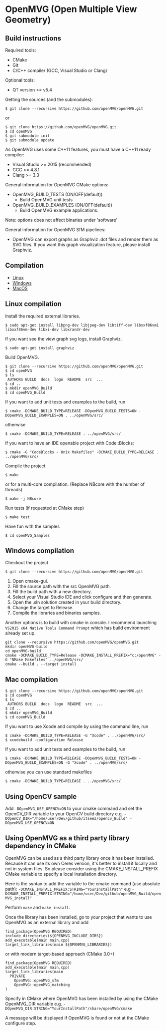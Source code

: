 OpenMVG (Open Multiple View Geometry)
=====================================

Build instructions
------------------

Required tools:

- CMake
- Git
- C/C++ compiler (GCC, Visual Studio or Clang)


Optional tools:

- QT version >= v5.4

Getting the sources (and the submodules):
```shell
$ git clone --recursive https://github.com/openMVG/openMVG.git
```
or
```shell
$ git clone https://github.com/openMVG/openMVG.git
$ cd openMVG
$ git submodule init
$ git submodule update
```

As OpenMVG uses some C++11 features, you must have a C++11 ready compiler:

- Visual Studio >= 2015 (recommended)
- GCC >= 4.8.1
- Clang >= 3.3

General information for OpenMVG CMake options:

- OpenMVG_BUILD_TESTS (ON/OFF(default))
    - Build OpenMVG unit tests
- OpenMVG_BUILD_EXAMPLES (ON/OFF(default))
    - Build OpenMVG example applications.

Note: options does not affect binaries under 'software'


General information for OpenMVG SfM pipelines:

- OpenMVG can export graphs as Graphviz .dot files and render them as SVG files. If you want this graph visualization feature, please install Graphviz.

Compilation
----------------

- [Linux](#linux)
- [Windows](#windows)
- [MacOS](#macos)


Linux compilation
-----------------
<a name="linux"></a>

Install the required external libraries.
```shell
$ sudo apt-get install libpng-dev libjpeg-dev libtiff-dev libxxf86vm1 libxxf86vm-dev libxi-dev libxrandr-dev
```
If you want see the view graph svg logs, install Graphviz.
```shell
$ sudo apt-get install graphviz
```

Build OpenMVG.
```shell
$ git clone --recursive https://github.com/openMVG/openMVG.git
$ cd openMVG
$ ls
 AUTHORS BUILD  docs  logo  README  src  ...
$ cd ..
$ mkdir openMVG_Build
$ cd openMVG_Build
```
If you want to add unit tests and examples to the build, run
```shell
$ cmake -DCMAKE_BUILD_TYPE=RELEASE -DOpenMVG_BUILD_TESTS=ON -DOpenMVG_BUILD_EXAMPLES=ON . ../openMVG/src/
```
otherwise
```shell
$ cmake -DCMAKE_BUILD_TYPE=RELEASE . ../openMVG/src/
```
If you want to have an IDE openable project with Code::Blocks:
```shell
$ cmake -G "CodeBlocks - Unix Makefiles" -DCMAKE_BUILD_TYPE=RELEASE . ../openMVG/src/
```

Compile the project
```shell
$ make
```
or for a multi-core compilation. (Replace NBcore with the number of threads)
```shell
$ make -j NBcore
```

Run tests (if requested at CMake step)
```shell
$ make test
```

Have fun with the samples
```shell
$ cd openMVG_Samples
```

Windows compilation
-------------------
<a name="windows"></a>

Checkout the project
```shell
$ git clone --recursive https://github.com/openMVG/openMVG.git
```

1. Open cmake-gui.
2. Fill the source path with the src OpenMVG path.
3. Fill the build path with a new directory.
4. Select your Visual Studio IDE and click configure and then generate.
5. Open the .sln solution created in your build directory.
6. Change the target to Release.
7. Compile the libraries and binaries samples.

Another options is to build with cmake in console. I recommend launching `VS2015 x64 Native Tools Command Prompt` which has build environment already set up.

```shell
git clone --recursive https://github.com/openMVG/openMVG.git
mkdir openMVG-build
cd openMVG-build
cmake -DCMAKE_BUILD_TYPE=Release -DCMAKE_INSTALL_PREFIX="c:/openMVG" -G "NMake Makefiles" ../openMVG/src/
cmake --build . --target install
```

Mac compilation
-------------------
<a name="macos"></a>

```shell
$ git clone --recursive https://github.com/openMVG/openMVG.git
$ cd openMVG
$ ls
 AUTHORS BUILD  docs  logo  README  src  ...
$ cd ..
$ mkdir openMVG_Build
$ cd openMVG_Build
```

If you want to use Xcode and compile by using the command line, run
```
$ cmake -DCMAKE_BUILD_TYPE=RELEASE -G "Xcode" . ../openMVG/src/
$ xcodebuild -configuration Release
```
If you want to add unit tests and examples to the build, run
```shell
$ cmake -DCMAKE_BUILD_TYPE=RELEASE -DOpenMVG_BUILD_TESTS=ON -DOpenMVG_BUILD_EXAMPLES=ON -G "Xcode" . ../openMVG/src/
```

otherwise you can use standard makefiles
```shell
$ cmake -DCMAKE_BUILD_TYPE=RELEASE . ../openMVG/src/
```

Using OpenCV sample
--------------------

Add `-DOpenMVG_USE_OPENCV=ON` to your cmake command and set the OpenCV_DIR variable to your OpenCV build directory
e.g. `-DOpenCV_DIR="/home/user/Dev/github/itseez/opencv_Build" -DOpenMVG_USE_OPENCV=ON`

Using OpenMVG as a third party library dependency in CMake
-------------------------------------------------------------

OpenMVG can be used as a third party library once it has been installed.
Because it can use its own Ceres version, it's better to install it locally and not in system files.
So please consider using the CMAKE_INSTALL_PREFIX CMake variable to specify a local installation directory.

Here is the syntax to add the variable to the cmake command (use absolute path):
`-DCMAKE_INSTALL_PREFIX:STRING="YourInstallPath"`
e.g `-DCMAKE_INSTALL_PREFIX:STRING="/home/user/Dev/github/openMVG_Build/openMVG_install"`

Perform `make` and `make install`.

Once the library has been installed, go to your project that wants to use OpenMVG as an external library and add

```
find_package(OpenMVG REQUIRED)
include_directories(${OPENMVG_INCLUDE_DIRS})
add_executable(main main.cpp)
target_link_libraries(main ${OPENMVG_LIBRARIES})
```

or with modern target-based approach (CMake 3.0+)

```
find_package(OpenMVG REQUIRED)
add_executable(main main.cpp)
target_link_libraries(main
  PRIVATE
    OpenMVG::openMVG_sfm
    OpenMVG::openMVG_matching
)
```

Specify in CMake where OpenMVG has been installed by using the CMake OpenMVG_DIR variable
e.g. `-DOpenMVG_DIR:STRING="YourInstallPath"/share/openMVG/cmake`

A message will be displayed if OpenMVG is found or not at the CMake configure step.


